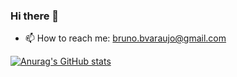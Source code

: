 ### Hi there 👋


- 📫 How to reach me: bruno.bvaraujo@gmail.com

[![Anurag's GitHub stats](https://github-readme-stats.vercel.app/api?username=baraujo75)](https://github.com/anuraghazra/github-readme-stats)
